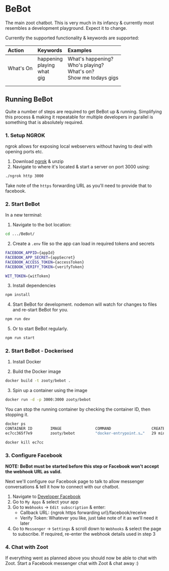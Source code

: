 # BeBot

The main zoot chatbot. This is very much in its infancy & currently most resembles a development playground. Expect it to change.

Currently the supported functionality & keywords are supported:

| Action        | Keywords      | Examples  |
| :------------- |:-------------| :---------|
| What's On      | happening <br> playing <br> what <br> gig | What's happening? <br> Who's playing? <br> What's on? <br> Show me todays gigs |
| | | |
| | | |





## Running BeBot

Quite a number of steps are required to get BeBot up & running. Simplifying this process & making it repeatable for multiple developers in parallel is something that is absolutely required.


### 1. Setup NGROK

ngrok allows for exposing local webservers without having to deal with opening ports etc.

1. Download [ngrok](https://ngrok.com/) & unzip
2. Navigate to where it's located & start a server on port 3000 using:
```bash
./ngrok http 3000
```

Take note of the `https` forwarding URL as you'll need to provide that to facebook.


### 2. Start BeBot

In a new terminal:

1. Navigate to the bot location:
```bash
cd .../BeBot/
```

2. Create a `.env` file so the app can load in required tokens and secrets    
```bash
FACEBOOK_APPID={appId}
FACEBOOK_APP_SECRET={appSecret}
FACEBOOK_ACCESS_TOKEN={accessToken}
FACEBOOK_VERIFY_TOKEN={verifyToken}

WIT_TOKEN={witToken}
```

3. Install dependencies
```bash
npm install
```

4. Start BeBot for development. nodemon will watch for changes to files and re-start BeBot for you.
```bash
npm run dev
```

5. Or to start BeBot regularly.
```bash
npm run start
```

### 2. Start BeBot - Dockerised

1. Install Docker

2. Build the Docker image
```bash
docker build -t zooty/bebot .
```

3. Spin up a container using the image
```bash
docker run -d -p 3000:3000 zooty/bebot
```
You can stop the running container by checking the container ID, then stopping it.
```bash
docker ps
CONTAINER ID        IMAGE               COMMAND                  CREATED             STATUS              PORTS                    NAMES
ec7cc365f7e9        zooty/bebot         "docker-entrypoint.s…"   29 minutes ago      Up 29 minutes       0.0.0.0:3000->3000/tcp   affectionate_maxwell

docker kill ec7cc
```



### 3. Configure Facebook

**NOTE: BeBot must be started before this step or Facebook won't accept the webhook URL as valid.**

Next we'll configure our Facebook page to talk to allow messenger conversations & tell it how to connect with our chatbot.


1. Navigate to [Developer Facebook](https://developer.facebook.com)
2. Go to `My Apps` & select your app
3. Go to `Webhooks` -> `Edit subscription` & enter:    
    - Callback URL: {ngrok https forwarding url}/facebook/receive
    - Verify Token: Whatever you like, just take note of it as we'll need it later
4. Go to `Messenger` -> `Settings` & scroll down to `Webhooks` & select the page to subscribe. If required, re-enter the webhook details used in step 3


### 4. Chat with Zoot

If everything went as planned above you should now be able to chat with Zoot. Start a Facebook messenger chat with Zoot & chat away :)